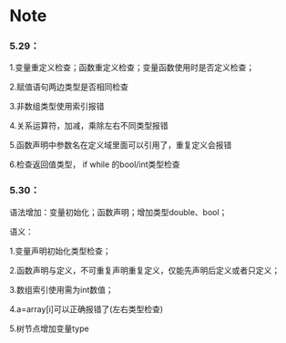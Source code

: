 # Note

### 5.29：

1.变量重定义检查；函数重定义检查；变量函数使用时是否定义检查；

2.赋值语句两边类型是否相同检查

3.非数组类型使用索引报错

4.关系运算符，加减，乘除左右不同类型报错

5.函数声明中参数名在定义域里面可以引用了，重复定义会报错

6.检查返回值类型， if while 的bool/int类型检查  

### 5.30：

语法增加：变量初始化；函数声明；增加类型double、bool；

语义：

1.变量声明初始化类型检查；

2.函数声明与定义，不可重复声明重复定义，仅能先声明后定义或者只定义；

3.数组索引使用需为int数值；

4.a=array[i]可以正确报错了(左右类型检查)

5.树节点增加变量type